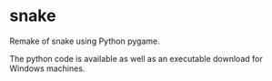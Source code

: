 # snake
Remake of snake using Python pygame.

The python code is available as well as an executable download for Windows machines.

